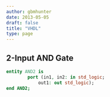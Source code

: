 ```yaml
---
author: gbmhunter
date: 2013-05-05
draft: false
title: "VHDL"
type: page
---
```


## 2-Input AND Gate

```vhdl    
entity AND2 is
        port (in1, in2: in std_logic;
            out1: out std_logic);
end AND2;
```